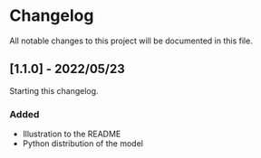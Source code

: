 # Changelog

All notable changes to this project will be documented in this file.

## [1.1.0] - 2022/05/23

Starting this changelog.

### Added

- Illustration to the README
- Python distribution of the model
